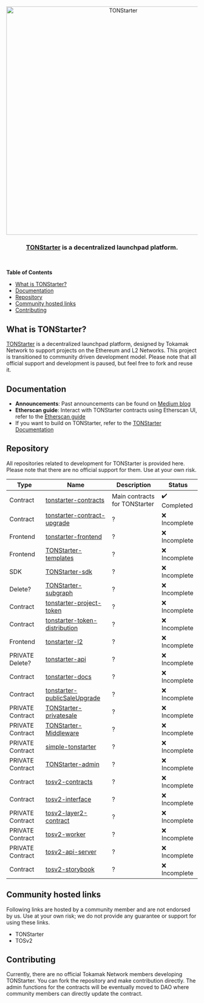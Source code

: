 <div align="center">
  <br />
  <br />
  <a href="https://tonstarter.tokamak.network"><img alt="TONStarter" src="https://tonstarter.tokamak.network/static/media/fld_bi_gray.bec69ff3.svg" width=600></a>
  <br />
  <h3><a href="https://tonstarter.tokamak.network">TONStarter</a> is a decentralized launchpad platform.</h3>
  <br />
</div>

**Table of Contents**
- [What is TONStarter?](#what-is-tonstarter)
- [Documentation](#documentation)
- [Repository](#repository)
- [Community hosted links](#community-hosted-links)
- [Contributing](#contributing)

## What is TONStarter?
[TONStarter](https://tonstarter.tokamak.network) is a decentralized launchpad platform, designed by Tokamak Network to support projects on the Ethereum and L2 Networks. This project is transitioned to community driven development model. Please note that all official support and development is paused, but feel free to fork and reuse it.  

## Documentation
- **Announcements**: Past announcements can be found on [Medium blog](https://medium.com/tokamak-network/search?q=tonstarter)
- **Etherscan guide**: Interact with TONStarter contracts using Etherscan UI, refer to the [Etherscan guide](./docs/readme.md)
- If you want to build on TONStarter, refer to the [TONStarter Documentation](html.link)

## Repository 
All repositories related to development for TONStarter is provided here. Please note that there are no official support for them. Use at your own risk.  

| Type     | Name | Description | Status                        |
|----------|------|-------------|-------------------------------|
| Contract |  [tonstarter-contracts](https://github.com/tokamak-network/tonstarter-contracts) | Main contracts for TONStarter  |  :heavy_check_mark: Completed
|     Contract    |   [tonstarter-contract-upgrade](https://github.com/tokamak-network/tonstarter-contract-upgrade)  |    ?        |  :x: Incomplete
|     Frontend    |   [tonstarter-frontend](https://github.com/tokamak-network/tonstarter-frontend)  |    ?        |  :x: Incomplete
|     Frontend    |   [TONStarter-templates](https://github.com/tokamak-network/TONStarter-templates)  |    ?        |  :x: Incomplete
|     SDK    |   [TONStarter-sdk](https://github.com/tokamak-network/TONStarter-sdk)  |    ?        |  :x: Incomplete
|     Delete?    |   [TONStarter-subgraph](https://github.com/tokamak-network/TONStarter-subgraph)  |    ?        |  :x: Incomplete
|     Contract    |   [tonstarter-project-token](https://github.com/tokamak-network/tonstarter-project-token)  |    ?        |  :x: Incomplete
|     Contract    |   [tonstarter-token-distribution](https://github.com/tokamak-network/tonstarter-token-distribution)  |    ?        |  :x: Incomplete
|     Frontend    |   [tonstarter-l2](https://github.com/tokamak-network/tonstarter-l2)  |    ?        |  :x: Incomplete
|     PRIVATE Delete?    |   [ tonstarter-api](https://github.com/tokamak-network/tonstarter-api)  |    ?        |  :x: Incomplete
|     Contract    |   [tonstarter-docs](https://github.com/tokamak-network/tonstarter-docs)  |    ?        |  :x: Incomplete
|     Contract    |   [tonstarter-publicSaleUpgrade](https://github.com/tokamak-network/tonstarter-publicSaleUpgrade)  |    ?        |  :x: Incomplete
|     PRIVATE Contract    |   [TONStarter-privatesale](https://github.com/tokamak-network/TONStarter-privatesale)  |    ?        |  :x: Incomplete
|     PRIVATE Contract    |   [TONStarter-Middleware](https://github.com/tokamak-network/TONStarter-Middleware)  |    ?        |  :x: Incomplete
|     PRIVATE Contract    |   [simple-tonstarter](https://github.com/tokamak-network/simple-tonstarter)  |    ?        |  :x: Incomplete
|     PRIVATE Contract    |   [TONStarter-admin](https://github.com/tokamak-network/TONStarter-admin)  |    ?        |  :x: Incomplete
|     Contract    |   [tosv2-contracts](https://github.com/tokamak-network/tosv2-contracts)  |    ?        |  :x: Incomplete
|     Contract    |   [tosv2-interface](https://github.com/tokamak-network/tosv2-interface)  |    ?        |  :x: Incomplete
|     PRIVATE Contract    |   [tosv2-layer2-contract](https://github.com/tokamak-network/tosv2-layer2-contract)  |    ?        |  :x: Incomplete
|     PRIVATE Contract    |   [tosv2-worker](https://github.com/tokamak-network/tosv2-worker)  |    ?        |  :x: Incomplete
|     PRIVATE Contract    |   [tosv2-api-server](https://github.com/tokamak-network/tosv2-api-server)  |    ?        |  :x: Incomplete
|     Contract    |   [tosv2-storybook](https://github.com/tokamak-network/tosv2-storybook)  |    ?        |  :x: Incomplete


## Community hosted links
Following links are hosted by a community member and are not endorsed by us. Use at your own risk; we do not provide any guarantee or support for using these links.  
- TONStarter
- TOSv2


## Contributing
Currently, there are no official Tokamak Network members developing TONStarter. You can fork the repository and make contribution directly. The admin functions for the contracts will be eventually moved to DAO where community members can directly update the contract.

